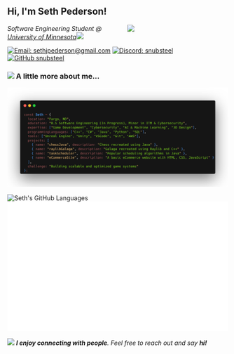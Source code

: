 <h2> Hi, I'm Seth Pederson! </h2>

<img align='right' src="https://media.giphy.com/media/26AHONQ79FdWZhAI0/giphy.gif" width="230">

<p><em>Software Engineering Student @ <a href="https://crk.umn.edu/academics/software-engineering/online">University of Minnesota</a><img src="https://media.giphy.com/media/WUlplcMpOCEmTGBtBW/giphy.gif" width="30">  
</em></p>

[![Email: sethjpederson@gmail.com](https://img.shields.io/badge/-Email-red?style=flat-square&logo=Gmail&logoColor=white)](mailto:sethjpederson@gmail.com)
[![Discord: snubsteel](https://img.shields.io/badge/-Discord-7289DA?style=flat-square&logo=Discord&logoColor=white)](https://discordapp.com/users/snubsteel)
[![GitHub snubsteel](https://img.shields.io/github/followers/snubsteel?label=follow&style=social)](https://github.com/snubsteel)

### <img src="https://media.giphy.com/media/VgCDAzcKvsR6OM0uWg/giphy.gif" width="50"> A little more about me...

![Seth's Developer Profile](assets/sethCarbon.png)

![Seth's GitHub Languages](https://github-readme-stats.vercel.app/api/top-langs/?username=snubsteel&layout=compact&langs_count=8&theme=dark)
![Seth's GitHub Statistics](https://raw.githubusercontent.com/snubsteel/snubsteel/main/assets/seth-githubstats.svg)

<img src="https://media.giphy.com/media/LnQjpWaON8nhr21vNW/giphy.gif" width="60"> <em><b>I enjoy connecting with people</b>. Feel free to reach out and say <b>hi!</b></em>
